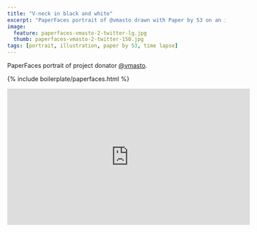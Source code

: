```yaml
---
title: "V-neck in black and white"
excerpt: "PaperFaces portrait of @vmasto drawn with Paper by 53 on an iPad."
image: 
  feature: paperfaces-vmasto-2-twitter-lg.jpg
  thumb: paperfaces-vmasto-2-twitter-150.jpg
tags: [portrait, illustration, paper by 53, time lapse]
---
```


PaperFaces portrait of project donator [@vmasto](http://twitter.com/vmasto).

{% include boilerplate/paperfaces.html %}

<iframe width="560" height="315" src="http://www.youtube.com/embed/-Y9tUzWIcGs" frameborder="0"> </iframe>
